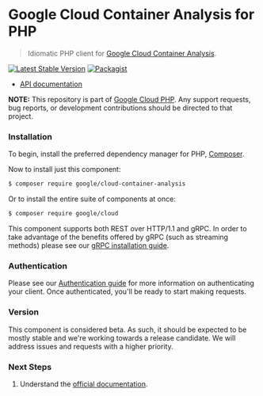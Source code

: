 # Google Cloud Container Analysis for PHP

> Idiomatic PHP client for [Google Cloud Container Analysis](https://cloud.google.com/container-analysis).

[![Latest Stable Version](https://poser.pugx.org/google/cloud-container-analysis/v/stable)](https://packagist.org/packages/google/cloud-container-analysis) [![Packagist](https://img.shields.io/packagist/dm/google/cloud-container-analysis.svg)](https://packagist.org/packages/google/cloud-container-analysis)

* [API documentation](https://cloud.google.com/php/docs/reference/cloud-container-analysis/latest)

**NOTE:** This repository is part of [Google Cloud PHP](https://github.com/googleapis/google-cloud-php). Any
support requests, bug reports, or development contributions should be directed to
that project.

### Installation

To begin, install the preferred dependency manager for PHP, [Composer](https://getcomposer.org/).

Now to install just this component:

```sh
$ composer require google/cloud-container-analysis
```

Or to install the entire suite of components at once:

```sh
$ composer require google/cloud
```

This component supports both REST over HTTP/1.1 and gRPC. In order to take advantage of the benefits offered by gRPC (such as streaming methods)
please see our [gRPC installation guide](https://cloud.google.com/php/grpc).

### Authentication

Please see our [Authentication guide](https://github.com/googleapis/google-cloud-php/blob/main/AUTHENTICATION.md) for more information
on authenticating your client. Once authenticated, you'll be ready to start making requests.

### Version

This component is considered beta. As such, it should be expected to be mostly
stable and we're working towards a release candidate. We will address issues
and requests with a higher priority.

### Next Steps

1. Understand the [official documentation](https://cloud.google.com/container-analysis/docs).
